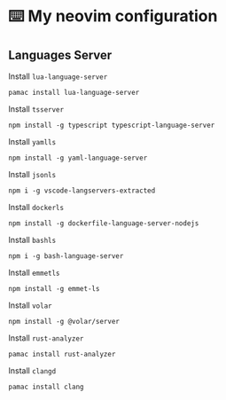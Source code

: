 # ⌨️  My neovim configuration

## Languages Server 

Install `lua-language-server`
```
pamac install lua-language-server
```

Install `tsserver`
```
npm install -g typescript typescript-language-server
```

Install `yamlls`
```
npm install -g yaml-language-server
```

Install `jsonls`
```
npm i -g vscode-langservers-extracted
```

Install `dockerls`
```
npm install -g dockerfile-language-server-nodejs
```

Install `bashls`
```
npm i -g bash-language-server
```

Install `emmetls`
```
npm install -g emmet-ls 
```

Install `volar`
```
npm install -g @volar/server
```

Install `rust-analyzer`
```
pamac install rust-analyzer 
```

Install `clangd`
```
pamac install clang
```

<!-- ## Formaters -->
<!-- todo add fomaters instalation -->

